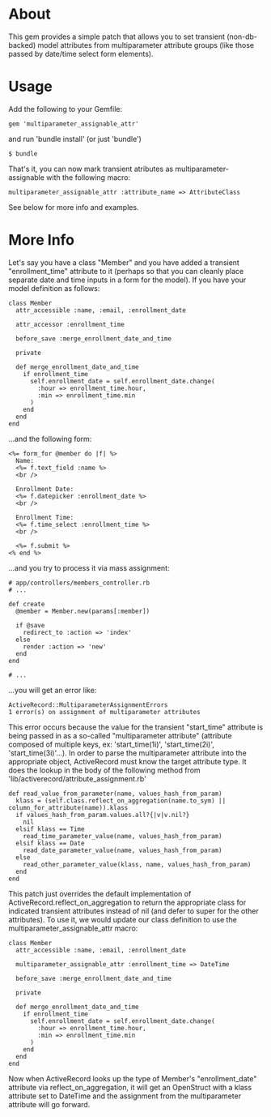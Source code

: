 About
=====

This gem provides a simple patch that allows you to set transient (non-db-backed) model attributes from multiparameter attribute groups (like those passed by date/time select form elements).  

Usage
=====

Add the following to your Gemfile:
    
    gem 'multiparameter_assignable_attr'

and run 'bundle install' (or just 'bundle')
    
    $ bundle

That's it, you can now mark transient atributes as multiparameter-assignable with the following macro:

    multiparameter_assignable_attr :attribute_name => AttributeClass

See below for more info and examples.

More Info
=========
Let's say you have a class "Member" and you have added a transient "enrollment_time" attribute to it (perhaps so that you can cleanly place separate date and time inputs in a form for the model).  If you have your model definition as follows:

    class Member
      attr_accessible :name, :email, :enrollment_date

      attr_accessor :enrollment_time

      before_save :merge_enrollment_date_and_time

      private

      def merge_enrollment_date_and_time
        if enrollment_time
          self.enrollment_date = self.enrollment_date.change(
            :hour => enrollment_time.hour,
            :min => enrollment_time.min
          )
        end
      end
    end

...and the following form:

    <%= form_for @member do |f| %>
      Name:
      <%= f.text_field :name %>
      <br />

      Enrollment Date:
      <%= f.datepicker :enrollment_date %>
      <br />

      Enrollment Time:
      <%= f.time_select :enrollment_time %>
      <br />

      <%= f.submit %>
    <% end %>

...and you try to process it via mass assignment:

    # app/controllers/members_controller.rb
    # ...

    def create
      @member = Member.new(params[:member])

      if @save
        redirect_to :action => 'index'
      else
        render :action => 'new'
      end
    end

    # ...

...you will get an error like:

    ActiveRecord::MultiparameterAssignmentErrors
    1 error(s) on assignment of multiparameter attributes

This error occurs because the value for the transient "start\_time" attribute is being passed in as a so-called "multiparameter attribute" (attribute composed of multiple keys, ex: 'start\_time(1i)', 'start\_time(2i)', 'start\_time(3i)'...).  In order to parse the multiparameter attribute into the appropriate object, ActiveRecord must know the target attribute type.  It does the lookup in the body of the following method from 'lib/activerecord/attribute\_assignment.rb'

    def read_value_from_parameter(name, values_hash_from_param)
      klass = (self.class.reflect_on_aggregation(name.to_sym) || column_for_attribute(name)).klass
      if values_hash_from_param.values.all?{|v|v.nil?}
        nil
      elsif klass == Time
        read_time_parameter_value(name, values_hash_from_param)
      elsif klass == Date
        read_date_parameter_value(name, values_hash_from_param)
      else
        read_other_parameter_value(klass, name, values_hash_from_param)
      end
    end

This patch just overrides the default implementation of ActiveRecord.reflect\_on\_aggregation to return the appropriate class for indicated transient attributes instead of nil (and defer to super for the other attributes).  To use it, we would update our class definition to use the multiparameter\_assignable\_attr macro:


    class Member
      attr_accessible :name, :email, :enrollment_date

      multiparameter_assignable_attr :enrollment_time => DateTime

      before_save :merge_enrollment_date_and_time

      private

      def merge_enrollment_date_and_time
        if enrollment_time
          self.enrollment_date = self.enrollment_date.change(
            :hour => enrollment_time.hour,
            :min => enrollment_time.min
          )
        end
      end
    end

Now when ActiveRecord looks up the type of Member's "enrollment\_date" attribute via reflect\_on\_aggregation, it will get an OpenStruct with a klass attribute set to DateTime and the assignment from the multiparameter attribute will go forward. 